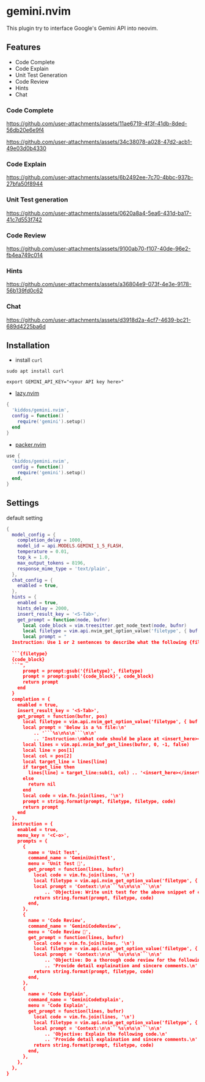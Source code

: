 # gemini.nvim

This plugin try to interface Google's Gemini API into neovim.


## Features

- Code Complete
- Code Explain
- Unit Test Generation
- Code Review
- Hints
- Chat

### Code Complete
https://github.com/user-attachments/assets/11ae6719-4f3f-41db-8ded-56db20e6e9f4

https://github.com/user-attachments/assets/34c38078-a028-47d2-acb1-49e03d0b4330


### Code Explain
https://github.com/user-attachments/assets/6b2492ee-7c70-4bbc-937b-27bfa50f8944

### Unit Test generation
https://github.com/user-attachments/assets/0620a8a4-5ea6-431d-ba17-41c7d553f742

### Code Review
https://github.com/user-attachments/assets/9100ab70-f107-40de-96e2-fb4ea749c014

### Hints
https://github.com/user-attachments/assets/a36804e9-073f-4e3e-9178-56b139fd0c62

### Chat
https://github.com/user-attachments/assets/d3918d2a-4cf7-4639-bc21-689d4225ba6d


## Installation

- install `curl`

```
sudo apt install curl
```





```shell
export GEMINI_API_KEY="<your API key here>"
```

* [lazy.nvim](https://github.com/folke/lazy.nvim)

```lua
{
  'kiddos/gemini.nvim',
  config = function()
    require('gemini').setup()
  end
}
```


* [packer.nvim](https://github.com/wbthomason/packer.nvim)


```lua
use {
  'kiddos/gemini.nvim',
  config = function()
    require('gemini').setup()
  end,
}
```

## Settings

default setting

```lua
{
  model_config = {
    completion_delay = 1000,
    model_id = api.MODELS.GEMINI_1_5_FLASH,
    temperature = 0.01,
    top_k = 1.0,
    max_output_tokens = 8196,
    response_mime_type = 'text/plain',
  },
  chat_config = {
    enabled = true,
  },
  hints = {
    enabled = true,
    hints_delay = 2000,
    insert_result_key = '<S-Tab>',
    get_prompt = function(node, bufnr)
      local code_block = vim.treesitter.get_node_text(node, bufnr)
      local filetype = vim.api.nvim_get_option_value('filetype', { buf = bufnr })
      local prompt = "
  Instruction: Use 1 or 2 sentences to describe what the following {filetype} function does:
  
  ```{filetype}
  {code_block}
  ```",
      prompt = prompt:gsub('{filetype}', filetype)
      prompt = prompt:gsub('{code_block}', code_block)
      return prompt
    end
  }
  completion = {
    enabled = true,
    insert_result_key = '<S-Tab>',
    get_prompt = function(bufnr, pos)
      local filetype = vim.api.nvim_get_option_value('filetype', { buf = bufnr })
      local prompt = 'Below is a %s file:\n'
          .. '```%s\n%s\n```\n\n'
          .. 'Instruction:\nWhat code should be place at <insert_here></insert_here>?\n'
      local lines = vim.api.nvim_buf_get_lines(bufnr, 0, -1, false)
      local line = pos[1]
      local col = pos[2]
      local target_line = lines[line]
      if target_line then
        lines[line] = target_line:sub(1, col) .. '<insert_here></insert_here>' .. target_line:sub(col + 1)
      else
        return nil
      end
      local code = vim.fn.join(lines, '\n')
      prompt = string.format(prompt, filetype, filetype, code)
      return prompt
    end
  },
  instruction = {
    enabled = true,
    menu_key = '<C-o>',
    prompts = {
      {
        name = 'Unit Test',
        command_name = 'GeminiUnitTest',
        menu = 'Unit Test 🚀',
        get_prompt = function(lines, bufnr)
          local code = vim.fn.join(lines, '\n')
          local filetype = vim.api.nvim_get_option_value('filetype', { buf = bufnr })
          local prompt = 'Context:\n\n```%s\n%s\n```\n\n'
              .. 'Objective: Write unit test for the above snippet of code\n'
          return string.format(prompt, filetype, code)
        end,
      },
      {
        name = 'Code Review',
        command_name = 'GeminiCodeReview',
        menu = 'Code Review 📜',
        get_prompt = function(lines, bufnr)
          local code = vim.fn.join(lines, '\n')
          local filetype = vim.api.nvim_get_option_value('filetype', { buf = bufnr })
          local prompt = 'Context:\n\n```%s\n%s\n```\n\n'
              .. 'Objective: Do a thorough code review for the following code.\n'
              .. 'Provide detail explaination and sincere comments.\n'
          return string.format(prompt, filetype, code)
        end,
      },
      {
        name = 'Code Explain',
        command_name = 'GeminiCodeExplain',
        menu = 'Code Explain',
        get_prompt = function(lines, bufnr)
          local code = vim.fn.join(lines, '\n')
          local filetype = vim.api.nvim_get_option_value('filetype', { buf = bufnr })
          local prompt = 'Context:\n\n```%s\n%s\n```\n\n'
              .. 'Objective: Explain the following code.\n'
              .. 'Provide detail explaination and sincere comments.\n'
          return string.format(prompt, filetype, code)
        end,
      },
    },
  },
}
```

